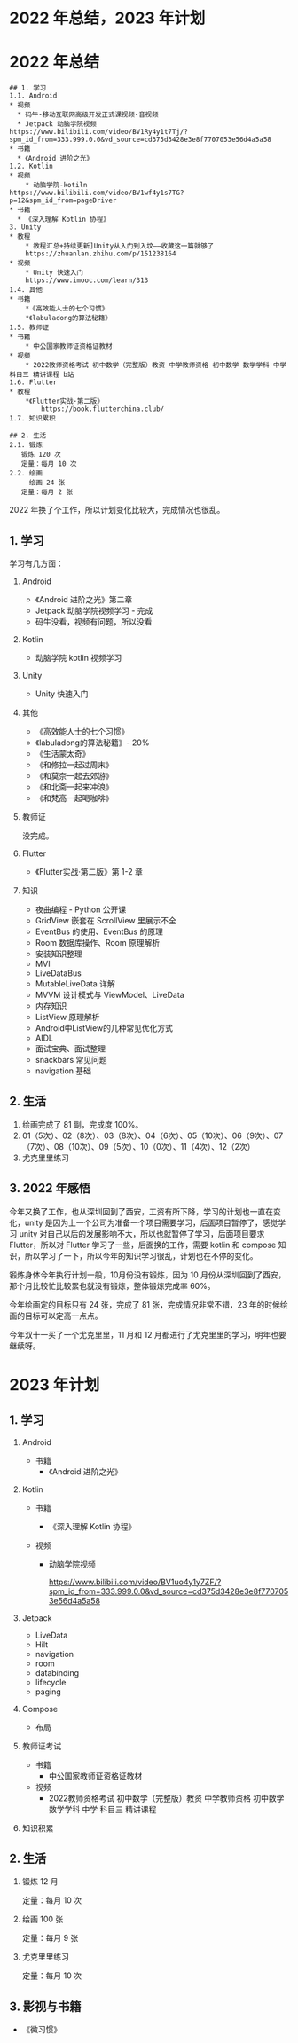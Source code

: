 # 2022 年总结，2023 年计划

# 2022 年总结

```
## 1. 学习
1.1. Android
* 视频
  * 码牛-移动互联网高级开发正式课视频-音视频
  * Jetpack 动脑学院视频			https://www.bilibili.com/video/BV1Ry4y1t7Tj/?spm_id_from=333.999.0.0&vd_source=cd375d3428e3e8f7707053e56d4a5a58
* 书籍
  * 《Android 进阶之光》
1.2. Kotlin
* 视频 
	* 动脑学院-kotiln
https://www.bilibili.com/video/BV1wf4y1s7TG?p=12&spm_id_from=pageDriver
* 书籍
  * 《深入理解 Kotlin 协程》
3. Unity 
* 教程
	* 教程汇总+持续更新]Unity从入门到入坟——收藏这一篇就够了
	https://zhuanlan.zhihu.com/p/151238164 
* 视频
	* Unity 快速入门
	https://www.imooc.com/learn/313
1.4. 其他
* 书籍
	*《高效能人士的七个习惯》
	*《labuladong的算法秘籍》
1.5. 教师证
* 书籍
	* 中公国家教师证资格证教材
* 视频
	* 2022教师资格考试 初中数学（完整版）教资 中学教师资格 初中数学 数学学科 中学 科目三 精讲课程 b站
1.6. Flutter
* 教程
	*《Flutter实战·第二版》 
		https://book.flutterchina.club/ 
1.7. 知识累积

## 2. 生活
2.1. 锻炼
   锻炼 120 次
   定量：每月 10 次
2.2. 绘画
	 绘画 24 张
   定量：每月 2 张
```

2022 年换了个工作，所以计划变化比较大，完成情况也很乱。

## 1. 学习

学习有几方面：

1. Android

   * 《Android 进阶之光》第二章
   * Jetpack 动脑学院视频学习 - 完成
   * 码牛没看，视频有问题，所以没看

2. Kotlin

   * 动脑学院 kotlin 视频学习

3. Unity

   * Unity 快速入门

4. 其他

   * 《高效能人士的七个习惯》
   * 《labuladong的算法秘籍》- 20%
   * 《生活蒙太奇》
   * 《和修拉一起过周末》
   * 《和莫奈一起去郊游》
   * 《和北斋一起来冲浪》
   * 《和梵高一起喝咖啡》

5. 教师证

   没完成。

6. Flutter

   * 《Flutter实战·第二版》第 1-2 章

7. 知识

   * 夜曲编程 - Python 公开课
   * GridView 嵌套在 ScrollView 里展示不全
   * EventBus 的使用、EventBus 的原理
   * Room 数据库操作、Room 原理解析
   * 安装知识整理
   * MVI
   * LiveDataBus
   * MutableLiveData 详解
   * MVVM 设计模式与 ViewModel、LiveData
   * 内存知识
   * ListView 原理解析
   * Android中ListView的几种常见优化方式
   * AIDL
   * 面试宝典、面试整理
   * snackbars 常见问题
   * navigation 基础

## 2. 生活

1. 绘画完成了 81 副，完成度 100%。
2. 01（5次）、02（8次）、03（8次）、04（6次）、05（10次）、06（9次）、07（7次）、08（10次）、09（5次）、10（0次）、11（4次）、12（2次）
3. 尤克里里练习

## 3. 2022 年感悟

今年又换了工作，也从深圳回到了西安，工资有所下降，学习的计划也一直在变化，unity 是因为上一个公司为准备一个项目需要学习，后面项目暂停了，感觉学习 unity 对自己以后的发展影响不大，所以也就暂停了学习，后面项目要求 Flutter，所以对 Flutter 学习了一些，后面换的工作，需要 kotlin 和 compose 知识，所以学习了一下，所以今年的知识学习很乱，计划也在不停的变化。

锻炼身体今年执行计划一般，10月份没有锻炼，因为 10 月份从深圳回到了西安，那个月比较忙比较累也就没有锻炼，整体锻炼完成率 60%。

今年绘画定的目标只有 24 张，完成了 81 张，完成情况非常不错，23 年的时候绘画的目标可以定高一点点。

今年双十一买了一个尤克里里，11 月和 12 月都进行了尤克里里的学习，明年也要继续呀。

# 2023 年计划

## 1. 学习

1. Android
   * 书籍
     * 《Android 进阶之光》

2. Kotlin

   * 书籍

     * 《深入理解 Kotlin 协程》
     
   * 视频

     * 动脑学院视频

       https://www.bilibili.com/video/BV1uo4y1y7ZF/?spm_id_from=333.999.0.0&vd_source=cd375d3428e3e8f7707053e56d4a5a58

3. Jetpack

   * LiveData
   * Hilt
   * navigation
   * room
   * databinding
   * lifecycle
   * paging

4. Compose

   * 布局

5. 教师证考试

   * 书籍
     * 中公国家教师证资格证教材
   * 视频
     * 2022教师资格考试 初中数学（完整版）教资 中学教师资格 初中数学 数学学科 中学 科目三 精讲课程

6. 知识积累

## 2. 生活

1. 锻炼 12 月

   定量：每月 10 次

2. 绘画 100 张

   定量：每月 9 张
   
3. 尤克里里练习

   定量：每月 10 次

## 3. 影视与书籍

* 《微习惯》

